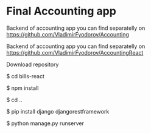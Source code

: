 # Final Accounting app

Backend of accounting app you can find separatelly on https://github.com/VladimirFyodorov/Accounting

Backend of accounting app you can find separatelly on https://github.com/VladimirFyodorov/AccountingReact


Download repository

$ cd bills-react

$ npm install

$ cd ..

$ pip install django djangorestframework

$ python manage.py runserver